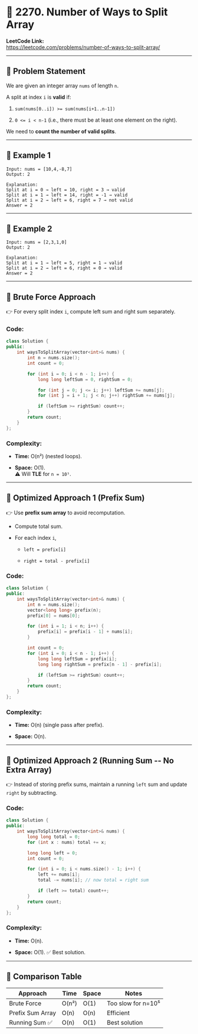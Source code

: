 📘 2270. Number of Ways to Split Array
======================================

**LeetCode Link:**\
https://leetcode.com/problems/number-of-ways-to-split-array/

* * * * *

🔹 Problem Statement
--------------------

We are given an integer array `nums` of length `n`.

A split at index `i` is **valid** if:

1.  `sum(nums[0..i]) >= sum(nums[i+1..n-1])`

2.  `0 <= i < n-1` (i.e., there must be at least one element on the right).

We need to **count the number of valid splits**.

* * * * *

🔹 Example 1
------------
```
Input: nums = [10,4,-8,7]
Output: 2

Explanation:
Split at i = 0 → left = 10, right = 3 → valid
Split at i = 1 → left = 14, right = -1 → valid
Split at i = 2 → left = 6, right = 7 → not valid
Answer = 2
```

* * * * *

🔹 Example 2
------------
```
Input: nums = [2,3,1,0]
Output: 2

Explanation:
Split at i = 1 → left = 5, right = 1 → valid
Split at i = 2 → left = 6, right = 0 → valid
Answer = 2
```

* * * * *

🔹 Brute Force Approach
-----------------------

👉 For every split index `i`, compute left sum and right sum separately.

### Code:
```cpp
class Solution {
public:
    int waysToSplitArray(vector<int>& nums) {
        int n = nums.size();
        int count = 0;

        for (int i = 0; i < n - 1; i++) {
            long long leftSum = 0, rightSum = 0;

            for (int j = 0; j <= i; j++) leftSum += nums[j];
            for (int j = i + 1; j < n; j++) rightSum += nums[j];

            if (leftSum >= rightSum) count++;
        }
        return count;
    }
};
```

### Complexity:

-   **Time:** O(n²) (nested loops).

-   **Space:** O(1).\
    ⚠️ Will **TLE** for `n = 10⁵`.

* * * * *

🔹 Optimized Approach 1 (Prefix Sum)
------------------------------------

👉 Use **prefix sum array** to avoid recomputation.

-   Compute total sum.

-   For each index `i`,

    -   `left = prefix[i]`

    -   `right = total - prefix[i]`

### Code:
```cpp
class Solution {
public:
    int waysToSplitArray(vector<int>& nums) {
        int n = nums.size();
        vector<long long> prefix(n);
        prefix[0] = nums[0];

        for (int i = 1; i < n; i++) {
            prefix[i] = prefix[i - 1] + nums[i];
        }

        int count = 0;
        for (int i = 0; i < n - 1; i++) {
            long long leftSum = prefix[i];
            long long rightSum = prefix[n - 1] - prefix[i];

            if (leftSum >= rightSum) count++;
        }
        return count;
    }
};
```

### Complexity:

-   **Time:** O(n) (single pass after prefix).

-   **Space:** O(n).

* * * * *

🔹 Optimized Approach 2 (Running Sum -- No Extra Array)
------------------------------------------------------

👉 Instead of storing prefix sums, maintain a running `left` sum and update `right` by subtracting.

### Code:
```cpp
class Solution {
public:
    int waysToSplitArray(vector<int>& nums) {
        long long total = 0;
        for (int x : nums) total += x;

        long long left = 0;
        int count = 0;

        for (int i = 0; i < nums.size() - 1; i++) {
            left += nums[i];
            total -= nums[i]; // now total = right sum

            if (left >= total) count++;
        }
        return count;
    }
};
```

### Complexity:

-   **Time:** O(n).

-   **Space:** O(1). ✅ Best solution.

* * * * *

🔹 Comparison Table
-------------------

| Approach | Time | Space | Notes |
| --- | --- | --- | --- |
| Brute Force | O(n²) | O(1) | Too slow for n=10⁵ |
| Prefix Sum Array | O(n) | O(n) | Efficient |
| Running Sum ✅ | O(n) | O(1) | Best solution |
